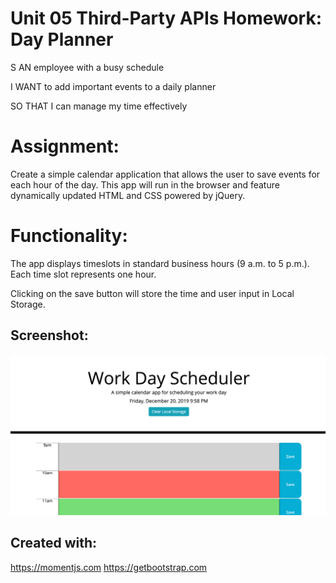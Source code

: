 # Unit 05 Third-Party APIs Homework: Day Planner

S AN employee with a busy schedule

I WANT to add important events to a daily planner

SO THAT I can manage my time effectively 

# Assignment:

Create a simple calendar application that allows the user to save events for each hour of the day. This app will run in the browser and feature dynamically updated HTML and CSS powered by jQuery.

# Functionality:

The app displays timeslots in standard business hours (9 a.m. to 5 p.m.). Each time slot represents one hour.

Clicking on the save button will store the time and user input in Local Storage.

## Screenshot:

![functionalscreenshot](Assets/Screen_Shot.png)


## Created with:

https://momentjs.com
https://getbootstrap.com